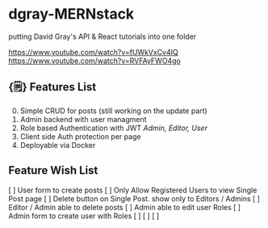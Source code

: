 # dgray-MERNstack
putting David Gray's API &amp; React tutorials into one folder

https://www.youtube.com/watch?v=fUWkVxCv4IQ
https://www.youtube.com/watch?v=RVFAyFWO4go


## {🗒️} Features List
0. Simple CRUD for posts (still working on the update part)
0. Admin backend with user managment
0. Role based Authentication with JWT *Admin, Editor, User*
0. Client side Auth protection per page
0. Deployable via Docker 


## Feature Wish List
[ ] User form to create posts
[ ] Only Allow Registered Users to view Single Post page
[ ] Delete button on Single Post. show only to Editors / Admins
[ ] Editor / Admin able to delete posts
[ ] Admin able to edit user Roles
[ ] Admin form to create user with Roles
[ ]
[ ]
[ ]